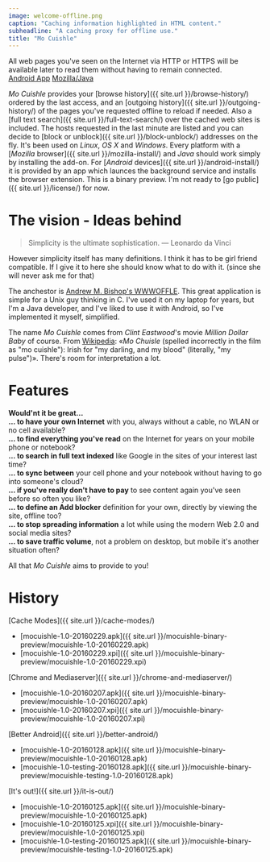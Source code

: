 ```yaml
---
image: welcome-offline.png
caption: "Caching information highlighted in HTML content."
subheadline: "A caching proxy for offline use."
title: "Mo Cuishle"
---
```


All web pages you've seen on the Internet via HTTP or HTTPS will be available 
later to read them without having to remain connected.<br><a 
class="button info" href="{{ site.url }}/android-install/">Android App</a>&nbsp;<a 
class="button info" href="{{ site.url }}/mozilla-install">Mozilla/Java</a>&nbsp;&nbsp;
<!--more-->

*Mo Cuishle* provides your 
[browse history]({{ site.url }}/browse-history/) ordered by the last access, and 
an [outgoing history]({{ site.url }}/outgoing-history/) of the pages you've 
requested offline to reload if needed. Also a 
[full text search]({{ site.url }}/full-text-search/) over the cached web sites 
is included. The hosts requested in the last minute are listed and you can 
decide to [block or unblock]({{ site.url }}/block-unblock/) addresses on the 
fly. It's been used on *Linux*, *OS X* and *Windows*. Every platform with a 
[*Mozilla* browser]({{ site.url }}/mozilla-install/) and *Java* should work 
simply by installing the add-on. For 
[*Android* devices]({{ site.url }}/android-install/) it is provided by an app 
which launces the background service and installs the browser extension. This is 
a binary preview. I'm not ready to [go public]({{ site.url }}/license/) for now.

# The vision - Ideas behind

> Simplicity is the ultimate sophistication. — Leonardo da Vinci

However simplicity itself has many definitions. I think it has to be girl friend 
compatible. If I give it to here she should know what to do with it. (since she 
will never ask me for that)

The anchestor is 
[Andrew M. Bishop's WWWOFFLE](http://www.gedanken.org.uk/software/wwwoffle/). 
This great application is simple for a Unix guy thinking in C. I've used it on 
my laptop for years, but I'm a Java developer, and I've liked to use it with 
Android, so I've implemented it myself, simplified. 

The name *Mo Cuishle* comes from *Clint Eastwood*'s movie *Million Dollar Baby* 
of course. From [Wikipedia](https://en.wikipedia.org/wiki/Million_Dollar_Baby): 
&#171;*Mo Chuisle* (spelled incorrectly in the film as "mo cuishle"): Irish for 
"my darling, and my blood" (literally, "my pulse")&#187;. There's room for 
interpretation a lot. 

# Features

**Would'nt it be great...**<br/>
**... to have your own Internet** with you, always without a cable, no WLAN or no cell available?<br/>
**... to find everything you've read** on the Internet for years on your mobile phone or notebook?<br/>
**... to search in full text indexed** like Google in the sites of your interest last time?<br/>
**... to sync between** your cell phone and your notebook without having to go into someone's cloud?<br/>
**... if you've really don't have to pay** to see content again you've seen before so often you like?<br/>
**... to define an Add blocker** definition for your own, directly by viewing the site, offline too?<br/>
**... to stop spreading information** a lot while using the modern Web 2.0 and social media sites?<br/>
**... to save traffic volume**, not a problem on desktop, but mobile it's another situation often?<br/>

All that *Mo Cuishle* aims to provide to you!

# History

[Cache Modes]({{ site.url }}/cache-modes/)

 * [mocuishle-1.0-20160229.apk]({{ site.url }}/mocuishle-binary-preview/mocuishle-1.0-20160229.apk)
 * [mocuishle-1.0-20160229.xpi]({{ site.url }}/mocuishle-binary-preview/mocuishle-1.0-20160229.xpi)

[Chrome and Mediaserver]({{ site.url }}/chrome-and-mediaserver/)

 * [mocuishle-1.0-20160207.apk]({{ site.url }}/mocuishle-binary-preview/mocuishle-1.0-20160207.apk)
 * [mocuishle-1.0-20160207.xpi]({{ site.url }}/mocuishle-binary-preview/mocuishle-1.0-20160207.xpi)

[Better Android]({{ site.url }}/better-android/)

 * [mocuishle-1.0-20160128.apk]({{ site.url }}/mocuishle-binary-preview/mocuishle-1.0-20160128.apk)
 * [mocuishle-1.0-testing-20160128.apk]({{ site.url }}/mocuishle-binary-preview/mocuishle-testing-1.0-20160128.apk)

[It's out!]({{ site.url }}/it-is-out/)

 * [mocuishle-1.0-20160125.apk]({{ site.url }}/mocuishle-binary-preview/mocuishle-1.0-20160125.apk)
 * [mocuishle-1.0-20160125.xpi]({{ site.url }}/mocuishle-binary-preview/mocuishle-1.0-20160125.xpi)
 * [mocuishle-1.0-testing-20160125.apk]({{ site.url }}/mocuishle-binary-preview/mocuishle-testing-1.0-20160125.apk)
